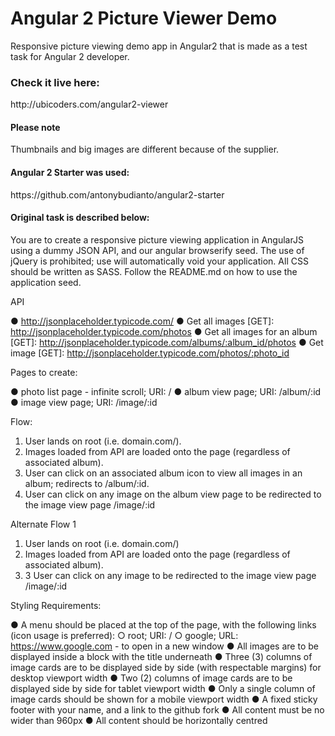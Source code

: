 # Angular 2 Picture Viewer Demo

Responsive picture viewing demo app in Angular2 that is made as a test task for Angular 2 developer.

<h3>Check it live here:</h3>
http://ubicoders.com/angular2-viewer

<h4>Please note</h4>
Thumbnails and big images are different because of the supplier.

<h4>Angular 2 Starter was used:</h4>
https://github.com/antonybudianto/angular2-starter

<h4>Original task is described below:</h4>

You are to create a responsive picture viewing application in AngularJS using a dummy JSON API, and our angular browserify seed. The use of jQuery is prohibited; use will automatically void your application. All CSS should be written as SASS. Follow the README.md on how to use the application seed.

API

●	http://jsonplaceholder.typicode.com/
●	Get all images [GET]: http://jsonplaceholder.typicode.com/photos
●	Get all images for an album [GET]: http://jsonplaceholder.typicode.com/albums/:album_id/photos
●	Get image [GET]: http://jsonplaceholder.typicode.com/photos/:photo_id

Pages to create:

●	photo list page - infinite scroll; URI: /
●	album view page; URI: /album/:id
●	image view page; URI: /image/:id

Flow:

1.	User lands on root (i.e. domain.com/).
2.	Images loaded from API are loaded onto the page (regardless of associated album).
3.	User can click on an associated album icon to view all images in an album; redirects to /album/:id.
4.	User can click on any image on the album view page to be redirected to the image view page /image/:id

Alternate Flow 1

1.	User lands on root (i.e. domain.com/)
2.	Images loaded from API are loaded onto the page (regardless of associated album). 
3.	3 User can click on any image to be redirected to the image view page /image/:id

Styling Requirements:

●	A menu should be placed at the top of the page, with the following links (icon usage is preferred):
○	root; URI: /
○	google; URL: https://www.google.com - to open in a new window
●	All images are to be displayed inside a block with the title underneath
●	Three (3) columns of image cards are to be displayed side by side (with respectable margins) for desktop viewport width
●	Two (2) columns of image cards are to be displayed side by side for tablet viewport width
●	Only a single column of image cards should be shown for a mobile viewport width
●	A fixed sticky footer with your name, and a link to the github fork
●	All content must be no wider than 960px
●	All content should be horizontally centred
